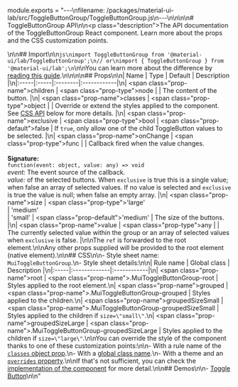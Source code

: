 module.exports = "---\nfilename: /packages/material-ui-lab/src/ToggleButtonGroup/ToggleButtonGroup.js\n---\n\n<!--- This documentation is automatically generated, do not try to edit it. -->\n\n# ToggleButtonGroup API\n\n<p class=\"description\">The API documentation of the ToggleButtonGroup React component. Learn more about the props and the CSS customization points.</p>\n\n## Import\n\n```js\nimport ToggleButtonGroup from '@material-ui/lab/ToggleButtonGroup';\n// or\nimport { ToggleButtonGroup } from '@material-ui/lab';\n```\n\nYou can learn more about the difference by [reading this guide](/guides/minimizing-bundle-size/).\n\n\n\n## Props\n\n| Name | Type | Default | Description |\n|:-----|:-----|:--------|:------------|\n| <span class=\"prop-name\">children</span> | <span class=\"prop-type\">node</span> |  | The content of the button. |\n| <span class=\"prop-name\">classes</span> | <span class=\"prop-type\">object</span> |  | Override or extend the styles applied to the component. See [CSS API](#css) below for more details. |\n| <span class=\"prop-name\">exclusive</span> | <span class=\"prop-type\">bool</span> | <span class=\"prop-default\">false</span> | If `true`, only allow one of the child ToggleButton values to be selected. |\n| <span class=\"prop-name\">onChange</span> | <span class=\"prop-type\">func</span> |  | Callback fired when the value changes.<br><br>**Signature:**<br>`function(event: object, value: any) => void`<br>*event:* The event source of the callback.<br>*value:* of the selected buttons. When `exclusive` is true this is a single value; when false an array of selected values. If no value is selected and `exclusive` is true the value is null; when false an empty array. |\n| <span class=\"prop-name\">size</span> | <span class=\"prop-type\">'large'<br>&#124;&nbsp;'medium'<br>&#124;&nbsp;'small'</span> | <span class=\"prop-default\">'medium'</span> | The size of the buttons. |\n| <span class=\"prop-name\">value</span> | <span class=\"prop-type\">any</span> |  | The currently selected value within the group or an array of selected values when `exclusive` is false. |\n\nThe `ref` is forwarded to the root element.\n\nAny other props supplied will be provided to the root element (native element).\n\n## CSS\n\n- Style sheet name: `MuiToggleButtonGroup`.\n- Style sheet details:\n\n| Rule name | Global class | Description |\n|:-----|:-------------|:------------|\n| <span class=\"prop-name\">root</span> | <span class=\"prop-name\">.MuiToggleButtonGroup-root</span> | Styles applied to the root element.\n| <span class=\"prop-name\">grouped</span> | <span class=\"prop-name\">.MuiToggleButtonGroup-grouped</span> | Styles applied to the children.\n| <span class=\"prop-name\">groupedSizeSmall</span> | <span class=\"prop-name\">.MuiToggleButtonGroup-groupedSizeSmall</span> | Styles applied to the children if `size=\"small\"`.\n| <span class=\"prop-name\">groupedSizeLarge</span> | <span class=\"prop-name\">.MuiToggleButtonGroup-groupedSizeLarge</span> | Styles applied to the children if `size=\"large\"`.\n\nYou can override the style of the component thanks to one of these customization points:\n\n- With a rule name of the [`classes` object prop](/customization/components/#overriding-styles-with-classes).\n- With a [global class name](/customization/components/#overriding-styles-with-global-class-names).\n- With a theme and an [`overrides` property](/customization/globals/#css).\n\nIf that's not sufficient, you can check the [implementation of the component](https://github.com/Foso/material-ui/blob/master/packages/material-ui-lab/src/ToggleButtonGroup/ToggleButtonGroup.js) for more detail.\n\n## Demos\n\n- [Toggle Button](/components/toggle-button/)\n\n"